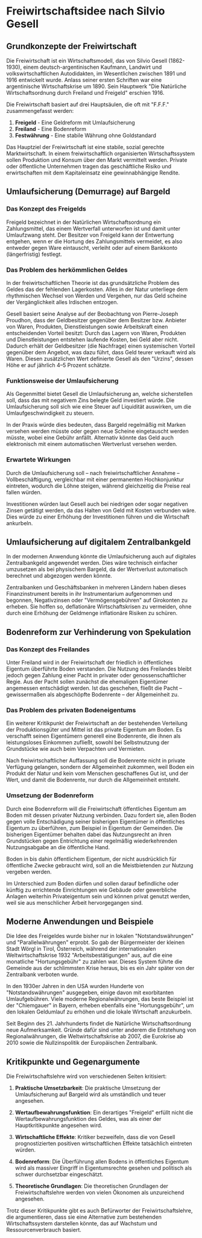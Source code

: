 # Freiwirtschaftsidee nach Silvio Gesell

## Grundkonzepte der Freiwirtschaft

Die Freiwirtschaft ist ein Wirtschaftsmodell, das von Silvio Gesell (1862-1930), einem deutsch-argentinischen Kaufmann, Landwirt und volkswirtschaftlichen Autodidakten, im Wesentlichen zwischen 1891 und 1916 entwickelt wurde. Anlass seiner ersten Schriften war eine argentinische Wirtschaftskrise um 1890. Sein Hauptwerk "Die Natürliche Wirtschaftsordnung durch Freiland und Freigeld" erschien 1916.

Die Freiwirtschaft basiert auf drei Hauptsäulen, die oft mit "F.F.F." zusammengefasst werden:
1. **Freigeld** - Eine Geldreform mit Umlaufsicherung
2. **Freiland** - Eine Bodenreform
3. **Festwährung** - Eine stabile Währung ohne Goldstandard

Das Hauptziel der Freiwirtschaft ist eine stabile, sozial gerechte Marktwirtschaft. In einem freiwirtschaftlich organisierten Wirtschaftssystem sollen Produktion und Konsum über den Markt vermittelt werden. Private oder öffentliche Unternehmen tragen das geschäftliche Risiko und erwirtschaften mit dem Kapitaleinsatz eine gewinnabhängige Rendite.

## Umlaufsicherung (Demurrage) auf Bargeld

### Das Konzept des Freigelds

Freigeld bezeichnet in der Natürlichen Wirtschaftsordnung ein Zahlungsmittel, das einem Wertverfall unterworfen ist und damit unter Umlaufzwang steht. Der Besitzer von Freigeld kann der Entwertung entgehen, wenn er die Hortung des Zahlungsmittels vermeidet, es also entweder gegen Ware eintauscht, verleiht oder auf einem Bankkonto (längerfristig) festlegt.

### Das Problem des herkömmlichen Geldes

In der freiwirtschaftlichen Theorie ist das grundsätzliche Problem des Geldes das der fehlenden Lagerkosten. Alles in der Natur unterliege dem rhythmischen Wechsel von Werden und Vergehen, nur das Geld scheine der Vergänglichkeit alles Irdischen entzogen.

Gesell basiert seine Analyse auf der Beobachtung von Pierre-Joseph Proudhon, dass der Geldbesitzer gegenüber dem Besitzer bzw. Anbieter von Waren, Produkten, Dienstleistungen sowie Arbeitskraft einen entscheidenden Vorteil besitzt: Durch das Lagern von Waren, Produkten und Dienstleistungen entstehen laufende Kosten, bei Geld aber nicht. Dadurch erhält der Geldbesitzer (die Nachfrage) einen systemischen Vorteil gegenüber dem Angebot, was dazu führt, dass Geld teurer verkauft wird als Waren. Diesen zusätzlichen Wert definierte Gesell als den "Urzins", dessen Höhe er auf jährlich 4–5 Prozent schätzte.

### Funktionsweise der Umlaufsicherung

Als Gegenmittel bietet Gesell die Umlaufsicherung an, welche sicherstellen soll, dass das mit negativem Zins belegte Geld investiert würde. Die Umlaufsicherung soll sich wie eine Steuer auf Liquidität auswirken, um die Umlaufgeschwindigkeit zu steuern. 

In der Praxis würde dies bedeuten, dass Bargeld regelmäßig mit Marken versehen werden müsste oder gegen neue Scheine eingetauscht werden müsste, wobei eine Gebühr anfällt. Alternativ könnte das Geld auch elektronisch mit einem automatischen Wertverlust versehen werden.

### Erwartete Wirkungen

Durch die Umlaufsicherung soll – nach freiwirtschaftlicher Annahme – Vollbeschäftigung, vergleichbar mit einer permanenten Hochkonjunktur eintreten, wodurch die Löhne steigen, während gleichzeitig die Preise real fallen würden.

Investitionen würden laut Gesell auch bei niedrigen oder sogar negativen Zinsen getätigt werden, da das Halten von Geld mit Kosten verbunden wäre. Dies würde zu einer Erhöhung der Investitionen führen und die Wirtschaft ankurbeln.

## Umlaufsicherung auf digitalem Zentralbankgeld

In der modernen Anwendung könnte die Umlaufsicherung auch auf digitales Zentralbankgeld angewendet werden. Dies wäre technisch einfacher umzusetzen als bei physischem Bargeld, da der Wertverlust automatisch berechnet und abgezogen werden könnte.

Zentralbanken und Geschäftsbanken in mehreren Ländern haben dieses Finanzinstrument bereits in ihr Instrumentarium aufgenommen und begonnen, Negativzinsen oder "Vermögensgebühren" auf Girokonten zu erheben. Sie hoffen so, deflationäre Wirtschaftskrisen zu vermeiden, ohne durch eine Erhöhung der Geldmenge inflationäre Risiken zu schüren.

## Bodenreform zur Verhinderung von Spekulation

### Das Konzept des Freilandes

Unter Freiland wird in der Freiwirtschaft der friedlich in öffentliches Eigentum überführte Boden verstanden. Die Nutzung des Freilandes bleibt jedoch gegen Zahlung einer Pacht in privater oder genossenschaftlicher Regie. Aus der Pacht sollen zunächst die ehemaligen Eigentümer angemessen entschädigt werden. Ist das geschehen, fließt die Pacht – gewissermaßen als abgeschöpfte Bodenrente – der Allgemeinheit zu.

### Das Problem des privaten Bodeneigentums

Ein weiterer Kritikpunkt der Freiwirtschaft an der bestehenden Verteilung der Produktionsgüter und Mittel ist das private Eigentum am Boden. Es verschafft seinen Eigentümern generell eine Bodenrente, die ihnen als leistungsloses Einkommen zufließt, sowohl bei Selbstnutzung der Grundstücke wie auch beim Verpachten und Vermieten.

Nach freiwirtschaftlicher Auffassung soll die Bodenrente nicht in private Verfügung gelangen, sondern der Allgemeinheit zukommen, weil Boden ein Produkt der Natur und kein vom Menschen geschaffenes Gut ist, und der Wert, und damit die Bodenrente, nur durch die Allgemeinheit entsteht.

### Umsetzung der Bodenreform

Durch eine Bodenreform will die Freiwirtschaft öffentliches Eigentum am Boden mit dessen privater Nutzung verbinden. Dazu fordert sie, allen Boden gegen volle Entschädigung seiner bisherigen Eigentümer in öffentliches Eigentum zu überführen, zum Beispiel in Eigentum der Gemeinden. Die bisherigen Eigentümer behalten dabei das Nutzungsrecht an ihren Grundstücken gegen Entrichtung einer regelmäßig wiederkehrenden Nutzungsabgabe an die öffentliche Hand.

Boden in bis dahin öffentlichem Eigentum, der nicht ausdrücklich für öffentliche Zwecke gebraucht wird, soll an die Meistbietenden zur Nutzung vergeben werden.

Im Unterschied zum Boden dürfen und sollen darauf befindliche oder künftig zu errichtende Einrichtungen wie Gebäude oder gewerbliche Anlagen weiterhin Privateigentum sein und können privat genutzt werden, weil sie aus menschlicher Arbeit hervorgegangen sind.

## Moderne Anwendungen und Beispiele

Die Idee des Freigeldes wurde bisher nur in lokalen "Notstandswährungen" und "Parallelwährungen" erprobt. So gab der Bürgermeister der kleinen Stadt Wörgl in Tirol, Österreich, während der internationalen Weltwirtschaftskrise 1932 "Arbeitsbestätigungen" aus, auf die eine monatliche "Hortungsgebühr" zu zahlen war. Dieses System führte die Gemeinde aus der schlimmsten Krise heraus, bis es ein Jahr später von der Zentralbank verboten wurde.

In den 1930er Jahren in den USA wurden Hunderte von "Notstandswährungen" ausgegeben, einige davon mit exorbitanten Umlaufgebühren. Viele moderne Regionalwährungen, das beste Beispiel ist der "Chiemgauer" in Bayern, erheben ebenfalls eine "Hortungsgebühr", um den lokalen Geldumlauf zu erhöhen und die lokale Wirtschaft anzukurbeln.

Seit Beginn des 21. Jahrhunderts findet die Natürliche Wirtschaftsordnung neue Aufmerksamkeit. Gründe dafür sind unter anderem die Entstehung von Regionalwährungen, die Weltwirtschaftskrise ab 2007, die Eurokrise ab 2010 sowie die Nullzinspolitik der Europäischen Zentralbank.

## Kritikpunkte und Gegenargumente

Die Freiwirtschaftslehre wird von verschiedenen Seiten kritisiert:

1. **Praktische Umsetzbarkeit**: Die praktische Umsetzung der Umlaufsicherung auf Bargeld wird als umständlich und teuer angesehen.

2. **Wertaufbewahrungsfunktion**: Ein derartiges "Freigeld" erfüllt nicht die Wertaufbewahrungsfunktion des Geldes, was als einer der Hauptkritikpunkte angesehen wird.

3. **Wirtschaftliche Effekte**: Kritiker bezweifeln, dass die von Gesell prognostizierten positiven wirtschaftlichen Effekte tatsächlich eintreten würden.

4. **Bodenreform**: Die Überführung allen Bodens in öffentliches Eigentum wird als massiver Eingriff in Eigentumsrechte gesehen und politisch als schwer durchsetzbar eingeschätzt.

5. **Theoretische Grundlagen**: Die theoretischen Grundlagen der Freiwirtschaftslehre werden von vielen Ökonomen als unzureichend angesehen.

Trotz dieser Kritikpunkte gibt es auch Befürworter der Freiwirtschaftslehre, die argumentieren, dass sie eine Alternative zum bestehenden Wirtschaftssystem darstellen könnte, das auf Wachstum und Ressourcenverbrauch basiert.
